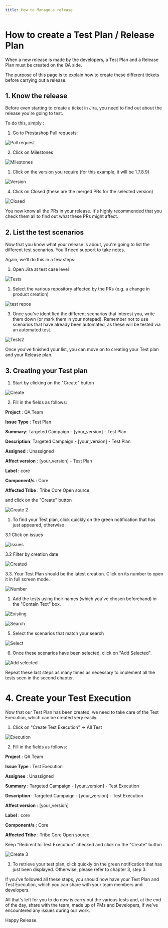 ```yaml
---
title: How to Manage a release
---
```



# How to create a Test Plan / Release Plan


When a new release is made by the developers, a Test Plan and a Release Plan must be created on the QA side. 

The purpose of this page is to explain how to create these different tickets before carrying out a release. 

## 1. Know the release

Before even starting to create a ticket in Jira, you need to find out about the release you're going to test. 

To do this, simply : 

1. Go to Prestashop Pull requests: 

![Pull request](images/release_manager_img_1.png)

2. Click on Milestones

![Milestones](images/release_manager_img_2.png)

1. Click on the version you require (for this example, it will be 1.7.8.9) 

![Version](images/release_manager_img_3.png)

4. Click on Closed (these are the merged PRs for the selected version) 

![Closed](images/release_manager_img_4.png)

You now know all the PRs in your release. It's highly recommended that you check them all to find out what these PRs might affect. 




## 2. List the test scenarios

Now that you know what your release is about, you're going to list the different test scenarios. You'll need support to take notes. 

Again, we'll do this in a few steps: 

1. Open Jira at test case level

![Tests](images/release_manager_img_5.png)

1. Select the various repository affected by the PRs (e.g. a change in product creation) 

![test repos](images/release_manager_img_6.png)

3. Once you've identified the different scenarios that interest you, write them down (or mark them in your notepad). Remember not to use scenarios that have already been automated, as these will be tested via an automated test.

![Tests2](images/release_manager_img_7.png)

Once you've finished your list, you can move on to creating your Test plan and your Release plan. 

## 3. Creating your Test plan

1. Start by clicking on the "Create" button

![Create](images/release_manager_img_8.png)

2. Fill in the fields as follows: 

**Project** : QA Team 

**Issue Type** : Test Plan 

**Summary**: Targeted Campaign - [your_version] - Test Plan

**Description**: Targeted Campaign - [your_version] - Test Plan 

**Assigned** : Unassigned

**Affect version** : [your_version] - Test Plan

**Label** : core

**Component/s** : Core 

**Affected Tribe** : Tribe Core Open source 

and click on the "Create" button

![Create 2](images/release_manager_img_9.png)

1. To find your Test plan, click quickly on the green notification that has just appeared, otherwise : 

3.1 Click on issues 

![Issues](images/release_manager_img_10.png)

3.2 Filter by creation date 

![Created](images/release_manager_img_11.png)

3.3. Your Test Plan should be the latest creation. Click on its number to open it in full screen mode. 

![Number](images/release_manager_img_12.png)

1. Add the tests using their names (which you've chosen beforehand) in the "Contain Text" box.

![Existing](images/release_manager_img_13.png)



![Search](images/release_manager_img_14.png)

5. Select the scenarios that match your search 

![Select](images/release_manager_img_15.png)

6. Once these scenarios have been selected, click on "Add Selected". 

![Add selected](images/release_manager_img_16.png)

Repeat these last steps as many times as necessary to implement all the tests seen in the second chapter. 

# 4. Create your Test Execution

Now that our Test Plan has been created, we need to take care of the Test Execution, which can be created very easily. 

1. Click on "Create Test Execution" → All Test 

![Execution](images/release_manager_img_17.png)

2. Fill in the fields as follows: 

**Project** : QA Team 

**Issue Type** : Test Execution 

**Assignee** : Unassigned

**Summary** : Targeted Campaign - [your_version] - Test Execution

**Description** : Targeted Campaign - [your_version] - Test Execution 

**Affect version** : [your_version]

**Label** : core

**Component/s** : Core 

**Affected Tribe** : Tribe Core Open source 

Keep "Redirect to Test Execution" checked and click on the "Create" button

![Create 3](images/release_manager_img_18.png)

3. To retrieve your test plan, click quickly on the green notification that has just been displayed. Otherwise, please refer to chapter 3, step 3.


If you've followed all these steps, you should now have your Test Plan and Test Execution, which you can share with your team members and developers. 

All that's left for you to do now is carry out the various tests and, at the end of the day, share with the team, made up of PMs and Developers, if we've encountered any issues during our work.

Happy Release.